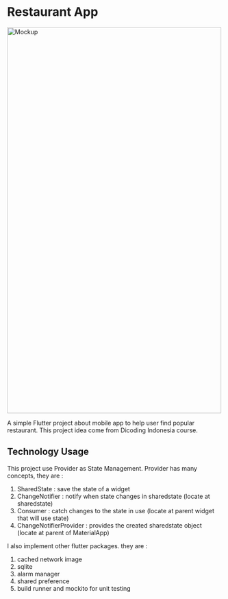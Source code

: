# Restaurant App

<img src="https://user-images.githubusercontent.com/44419939/199880398-8d46c761-b1a2-4f36-97a7-bbe7eddf61e3.png" alt="Mockup" class="center" width="500" height="900">

A simple Flutter project about mobile app to help user find popular restaurant. This project idea come from Dicoding Indonesia course.

## Technology Usage

This project use Provider as State Management. Provider has many concepts, they are :
1. SharedState : save the state of a widget
2. ChangeNotifier : notify when state changes in sharedstate (locate at sharedstate)
3. Consumer : catch changes to the state in use (locate at parent widget that will use state)
4. ChangeNotifierProvider : provides the created sharedstate object (locate at parent of MaterialApp)

I also implement other flutter packages. they are :
1. cached network image
2. sqlite
3. alarm manager
4. shared preference
5. build runner and mockito for unit testing

